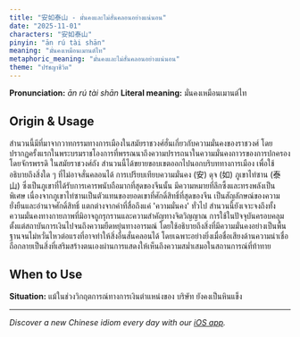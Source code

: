 ```yaml
---
title: "安如泰山 - มั่นคงและไม่สั่นคลอนอย่างแน่นอน"
date: "2025-11-01"
characters: "安如泰山"
pinyin: "ān rú tài shān"
meaning: "มั่นคงเหมือนเมานต์ไท"
metaphoric_meaning: "มั่นคงและไม่สั่นคลอนอย่างแน่นอน"
theme: "ปรัชญาชีวิต"
---
```


**Pronunciation:** *ān rú tài shān*
**Literal meaning:** มั่นคงเหมือนเมานต์ไท

## Origin & Usage

สำนวนนี้มีที่มาจากวาทกรรมทางการเมืองในสมัยราชวงศ์ฮั่นเกี่ยวกับความมั่นคงของราชวงศ์ โดยปรากฏครั้งแรกในพระบรมราชโองการที่พรรณนาถึงความปรารถนาในความมั่นคงถาวรของการปกครองโดยจักรพรรดิ ในสมัยราชวงศ์ถัง สำนวนนี้ได้ขยายขอบเขตออกไปนอกบริบททางการเมือง เพื่อใช้อธิบายถึงสิ่งใด ๆ ที่ไม่อาจสั่นคลอนได้ การเปรียบเทียบความมั่นคง (安) ดุจ (如) ภูเขาไท่ซาน (泰山) ซึ่งเป็นภูเขาที่ได้รับการเคารพนับถือมากที่สุดของจีนนั้น มีความหมายที่ลึกซึ้งและทรงพลังเป็นพิเศษ เนื่องจากภูเขาไท่ซานเป็นตัวแทนของยอดเขาที่ศักดิ์สิทธิ์ที่สุดของจีน เป็นสัญลักษณ์ของความยั่งยืนและอำนาจศักดิ์สิทธิ์ แตกต่างจากคำที่สื่อถึงแค่ 'ความมั่นคง' ทั่วไป สำนวนนี้ยังเจาะจงถึงทั้งความมั่นคงทางกายภาพที่มิอาจถูกรุกรานและความสำคัญทางจิตวิญญาณ การใช้ในปัจจุบันครอบคลุมตั้งแต่สถาบันการเงินไปจนถึงความยืดหยุ่นทางอารมณ์ โดยใช้อธิบายถึงสิ่งที่มีความมั่นคงอย่างเป็นพื้นฐานจนไม่หวั่นไหวต่อแรงที่อาจทำให้สิ่งอื่นสั่นคลอนได้ โดยเฉพาะอย่างยิ่งเมื่อชื่อเสียงด้านความน่าเชื่อถือกลายเป็นสิ่งที่เสริมสร้างตนเองผ่านการแสดงให้เห็นถึงความสม่ำเสมอในสถานการณ์ที่ท้าทาย

## When to Use

**Situation:** แม้ในช่วงวิกฤตการณ์ทางการเงินตำแหน่งของ บริษัท ยังคงเป็นหินแข็ง

---

*Discover a new Chinese idiom every day with our [iOS app](https://apps.apple.com/us/app/daily-chinese-idioms/id6740611324).*
